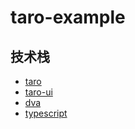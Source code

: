 # taro-example

## 技术栈

* [taro](https://taro.aotu.io/)
* [taro-ui](https://taro-ui.aotu.io/)
* [dva](https://dvajs.com/)
* [typescript](http://www.typescriptlang.org/)

